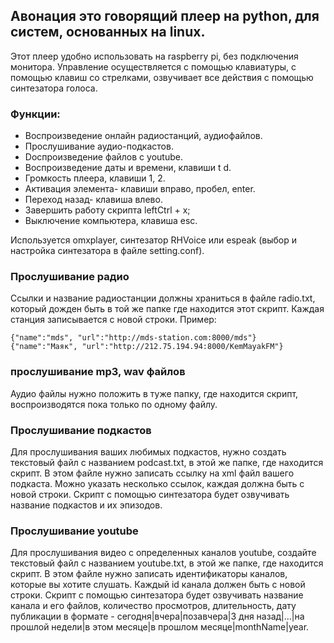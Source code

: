 ## Авонация это  говорящий плеер на python, для систем, основанных на linux.

Этот плеер удобно использовать на raspberry pi, без подключения монитора.
Управление осуществляется с помощью клавиатуры, с помощью клавиш со стрелками, озвучивает все действия с помощью синтезатора голоса.

### Функции:

- Воспроизведение онлайн радиостанций, аудиофайлов.
- Прослушивание аудио-подкастов.
- Dоспроизведение файлов с youtube.
- Воспроизведение даты и времени, клавиши t d.
- Громкость плеера, клавиши 1, 2.
- Активация элемента- клавиши вправо, пробел, enter.
- Переход назад- клавиша влево.
- Завершить работу скрипта leftCtrl + x;
- Выключение компьютера, клавиша esc.

Используется omxplayer, синтезатор RHVoice или espeak (выбор и настройка синтезатора в файле setting.conf).

### Прослушивание радио

Ссылки и название радиостанции должны храниться в файле radio.txt, который дожден быть в той же папке где находится этот скрипт. Каждая станция записывается с новой строки.
Пример:
```
{"name":"mds", "url":"http://mds-station.com:8000/mds"}
{"name":"Маяк", "url":"http://212.75.194.94:8000/KemMayakFM"}
```

### прослушивание mp3, wav файлов

Аудио файлы нужно положить в туже папку, где находится скрипт, воспроизводятся пока только по одному файлу.

### Прослушивание подкастов

Для прослушивания ваших любимых подкастов, нужно создать текстовый файл с названием podcast.txt, в этой же папке, где находится скрипт.
В этом файле нужно записать ссылку на xml файл вашего подкаста.
Можно указать несколько ссылок, каждая должна быть с новой строки.
Скрипт с помощью синтезатора будет озвучивать название подкастов и их эпизодов.

### Прослушивание youtube

Для прослушивания видео с определенных каналов youtube, создайте текстовый файл с названием youtube.txt, в этой же папке, где находится скрипт.
В этом файле нужно записать идентификаторы каналов, которые вы хотите слушать.
Каждый id канала должен быть с новой строки.
Скрипт с помощью синтезатора будет озвучивать название канала и его файлов, количество просмотров, длительность, дату публикации в формате - 
сегодня|вчера|позавчера|3 дня назад|...|на прошлой недели|в этом месяце|в прошлом месяце|monthName|year.
